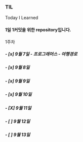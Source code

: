 ### TIL
Today I Learned


#### 1일 1커밋을 위한 repository입니다.

1주차
##### - [x] 9월 7일 - 프로그래머스 - 여행경로
##### - [x] 9월 8일
##### - [x] 9월 9일
##### - [x] 9월 10일
##### - [X] 9월 11일
##### - [ ] 9월 12일
##### - [ ] 9월 13일
